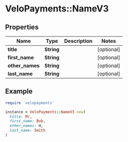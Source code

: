 # VeloPayments::NameV3

## Properties

| Name | Type | Description | Notes |
| ---- | ---- | ----------- | ----- |
| **title** | **String** |  | [optional] |
| **first_name** | **String** |  | [optional] |
| **other_names** | **String** |  | [optional] |
| **last_name** | **String** |  | [optional] |

## Example

```ruby
require 'velopayments'

instance = VeloPayments::NameV3.new(
  title: Mr,
  first_name: Bob,
  other_names: H,
  last_name: Smith
)
```

